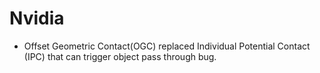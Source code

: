 # Nvidia

- Offset Geometric Contact(OGC) replaced Individual Potential Contact (IPC) that can trigger object pass through bug.
